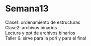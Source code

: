 # Semana13
Clase1: ordenamiento de estructuras <br/>
Clase2: archivos binarios <br/>
Lectura y ppt de archivos binarios <br/>
Taller 6: sirve para la pc4 y para el final <br/>

